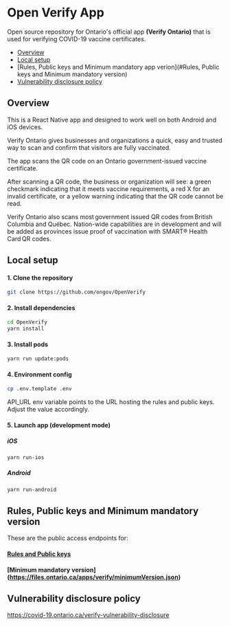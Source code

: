 # Open Verify App 

Open source repository for Ontario's official app **(Verify Ontario)** that is used for verifying COVID-19 vaccine certificates.
- [Overview](#overview)
- [Local setup](#local-setup)
- [Rules, Public keys and Minimum mandatory app verion](#Rules, Public keys and Minimum mandatory version)
- [Vulnerability disclosure policy](#vulnerability-disclosure-policy)

## Overview
This is a React Native app and designed to work well on both Android and iOS devices. 

Verify Ontario gives businesses and organizations a quick, easy and trusted way to scan and confirm that visitors are fully vaccinated. 

The app scans the QR code on an Ontario government-issued vaccine certificate.  

After scanning a QR code, the business or organization will see: a green checkmark indicating that it meets vaccine requirements, a red X for an invalid certificate, or a yellow warning indicating that the QR code cannot be read. 

Verify Ontario also scans most government issued QR codes from British Columbia and Québec. Nation-wide capabilities are in development and will be added as provinces issue proof of vaccination with SMART® Health Card QR codes. 


## Local setup

#### 1. Clone the repository

```bash
git clone https://github.com/ongov/OpenVerify
```

#### 2. Install dependencies

```bash
cd OpenVerify
yarn install
```

#### 3. Install pods

```bash
yarn run update:pods
```

#### 4. Environment config

```bash
cp .env.template .env
```
API_URL env variable points to the URL hosting the rules and public keys. Adjust the value accordingly.

#### 5. Launch app (development mode)

##### iOS

```bash
yarn run-ios
```
##### Android

```bash
yarn run-android
```

## Rules, Public keys and Minimum mandatory version

These are the public access endpoints for:

#### [Rules and Public keys](https://files.ontario.ca/apps/verify/verifyRulesetON.json)


#### [Minimum mandatory version] (https://files.ontario.ca/apps/verify/minimumVersion.json)

## Vulnerability disclosure policy

https://covid-19.ontario.ca/verify-vulnerability-disclosure
